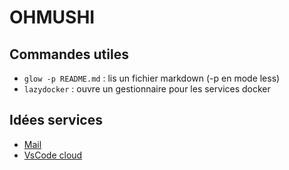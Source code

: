 # OHMUSHI

## Commandes utiles ##

* `glow -p README.md` : lis un fichier markdown (-p en mode less)
* `lazydocker` : ouvre un gestionnaire pour les services docker

## Idées services

* [Mail](https://github.com/docker-mailserver/docker-mailserver)
* [VsCode cloud](https://code.visualstudio.com/docs/remote/vscode-server)


